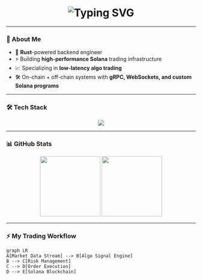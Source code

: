 
<h1 align="center">
  <img src="https://readme-typing-svg.herokuapp.com?size=28&duration=4000&color=F7F7F7&center=true&vCenter=true&width=550&lines=Hey+there!+I'm+MamaMia777;Rust+%26+Solana+Algo+Trading+Dev;Building+fast+low-latency+systems" alt="Typing SVG" />
</h1>

---

### 🚀 About Me
- 🦀 **Rust**-powered backend engineer
- ⚡ Building **high-performance Solana** trading infrastructure
- 📈 Specializing in **low-latency algo trading**
- 🛠 On-chain + off-chain systems with **gRPC, WebSockets, and custom Solana programs**

---

### 🛠 Tech Stack
<p align="center">
  <img src="https://skillicons.dev/icons?i=rust,solana,ts,python,postgres,redis,docker,github,git" />
</p>

---

### 📊 GitHub Stats
<p align="center">
  <img height="160" src="https://github-readme-stats.vercel.app/api?username=MamaMia777&show_icons=true&theme=tokyonight&hide_border=true" />
  <img height="160" src="https://github-readme-streak-stats.herokuapp.com/?user=MamaMia777&theme=tokyonight&hide_border=true" />
</p>

---

### ⚡ My Trading Workflow
```mermaid
graph LR
A[Market Data Stream] --> B[Algo Signal Engine]
B --> C[Risk Management]
C --> D[Order Execution]
D --> E[Solana Blockchain]

